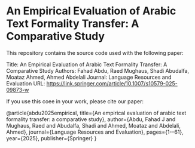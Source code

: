 # An Empirical Evaluation of Arabic Text Formality Transfer: A Comparative Study

This repository contains the source code used with the following paper:

Title: An Empirical Evaluation of Arabic Text Formality Transfer: A Comparative Study
Authors: Fahad Abdu, Raed Mughaus, Shadi Abudalfa, Moataz Ahmed, Ahmed Abdelali
Journal: Language Resources and Evaluation
URL: https://link.springer.com/article/10.1007/s10579-025-09873-w

If you use this coee in your work, please cite our paper:

@article{abdu2025empirical,
  title={An empirical evaluation of arabic text formality transfer: a comparative study},
  author={Abdu, Fahad J and Mughaus, Raed and Abudalfa, Shadi and Ahmed, Moataz and Abdelali, Ahmed},
  journal={Language Resources and Evaluation},
  pages={1--61},
  year={2025},
  publisher={Springer}
}
